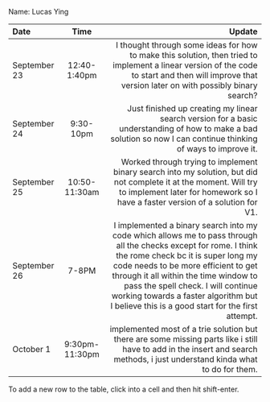 Name: Lucas Ying

| Date         |      Time      |                                                                                                                                                                                                                                                                                                                                                                      Update |
|:-------------|:--------------:|----------------------------------------------------------------------------------------------------------------------------------------------------------------------------------------------------------------------------------------------------------------------------------------------------------------------------------------------------------------------------:|
| September 23 |  12:40-1:40pm  |                                                                                                                                                                          I thought through some ideas for how to make this solution, then tried to implement a linear version of the code to start and then will improve that version later on with possibly binary search? |
| September 24 |   9:30-10pm    |                                                                                                                                                                                                            Just finished up creating my linear search version for a basic understanding of how to make a bad solution so now I can continue thinking of ways to improve it. |
| September 25 | 10:50-11:30am  |                                                                                                                                                                         Worked through trying to implement binary search into my solution, but did not complete it at the moment. Will try to implement later for homework so I have a faster version of a solution for V1. |
| September 26 |     7-8PM      | I implemented a binary search into my code which allows me to pass through all the checks except for rome. I think the rome check bc it is super long my code needs to be more efficient to get through it all within the time window to pass the spell check. I will continue working towards a faster algorithm but I believe this is a good start for the first attempt. |
| October 1    | 9:30pm-11:30pm |                                                                                                                                                                                                implemented most of a trie solution but there are some missing parts like i still have to add in the insert and search methods, i just understand kinda what to do for them. |


To add a new row to the table, click into a cell and then hit shift-enter.